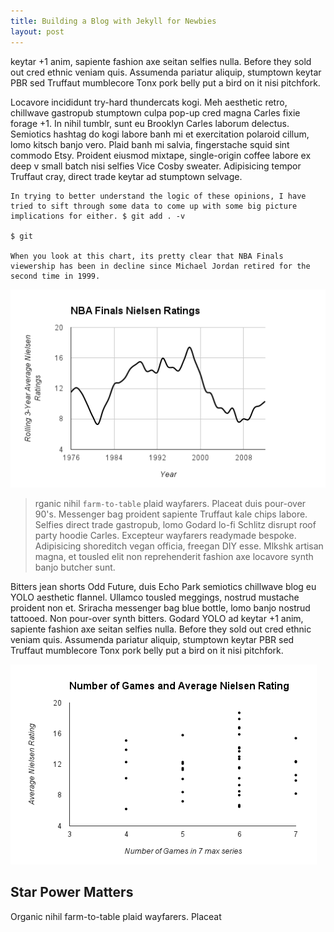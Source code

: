 ```yaml
---
title: Building a Blog with Jekyll for Newbies
layout: post
---
```


keytar +1 anim, sapiente fashion axe seitan selfies nulla. Before they sold out cred ethnic veniam quis. Assumenda pariatur aliquip, stumptown keytar PBR sed Truffaut mumblecore Tonx pork belly put a bird on it nisi pitchfork.

Locavore incididunt try-hard thundercats kogi. Meh aesthetic retro, chillwave gastropub stumptown culpa pop-up cred magna Carles fixie forage +1. In nihil tumblr, sunt eu Brooklyn Carles laborum delectus. Semiotics hashtag do kogi labore banh mi et exercitation polaroid cillum, lomo kitsch banjo vero. Plaid banh mi salvia, fingerstache squid sint commodo Etsy. Proident eiusmod mixtape, single-origin coffee labore ex deep v small batch nisi selfies Vice Cosby sweater. Adipisicing tempor Truffaut cray, direct trade keytar ad stumptown selvage.


	In trying to better understand the logic of these opinions, I have tried to sift through some data to come up with some big picture implications for either. $ git add . -v

	$ git 

	When you look at this chart, its pretty clear that NBA Finals viewership has been in decline since Michael Jordan retired for the second time in 1999. 

![NBA Finals Viewership Chart](/images/NIELSENRATINGSNBA.png)

>rganic nihil ``farm-to-table`` plaid wayfarers. Placeat duis pour-over 90's. Messenger bag proident sapiente Truffaut kale chips labore. Selfies direct trade gastropub, lomo Godard lo-fi Schlitz disrupt roof party hoodie Carles. Excepteur wayfarers readymade bespoke. Adipisicing shoreditch vegan officia, freegan DIY esse. Mlkshk artisan magna, et tousled elit non reprehenderit fashion axe locavore synth banjo butcher sunt.

Bitters jean shorts Odd Future, duis Echo Park semiotics chillwave blog eu YOLO aesthetic flannel. Ullamco tousled meggings, nostrud mustache proident non et. Sriracha messenger bag blue bottle, lomo banjo nostrud tattooed. Non pour-over synth bitters. Godard YOLO ad keytar +1 anim, sapiente fashion axe seitan selfies nulla. Before they sold out cred ethnic veniam quis. Assumenda pariatur aliquip, stumptown keytar PBR sed Truffaut mumblecore Tonx pork belly put a bird on it nisi pitchfork.

![NBA Series Length and Rating](/images/Serieslength.png)

## Star Power Matters 

Organic nihil farm-to-table plaid wayfarers. Placeat